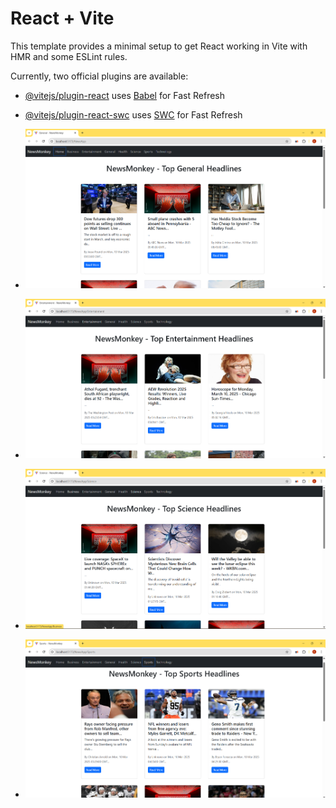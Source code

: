 # React + Vite

This template provides a minimal setup to get React working in Vite with HMR and some ESLint rules.

Currently, two official plugins are available:

- [@vitejs/plugin-react](https://github.com/vitejs/vite-plugin-react/blob/main/packages/plugin-react/README.md) uses [Babel](https://babeljs.io/) for Fast Refresh
- [@vitejs/plugin-react-swc](https://github.com/vitejs/vite-plugin-react-swc) uses [SWC](https://swc.rs/) for Fast Refresh

- ![image alt](https://github.com/kishorkumar777/NewsApp/blob/4efa3fb661e153d6fcfafff7b9053f0dd0be9ca2/Screenshot%202025-03-11%20001058.png)
- ![image alt](https://github.com/kishorkumar777/NewsApp/blob/a9489f0b4bdb0531f16f38dd19929c6d171759a9/Screenshot%202025-03-11%20001134.png)
- ![image alt](https://github.com/kishorkumar777/NewsApp/blob/5d6b22ad26ab56c87f47a8390c463269b0c555cf/Screenshot%202025-03-11%20001211.png)
- ![image alt](https://github.com/kishorkumar777/NewsApp/blob/2d8d87e6c730695312cf984f9450cb502ebf3d86/Screenshot%202025-03-11%20001240.png)
  
